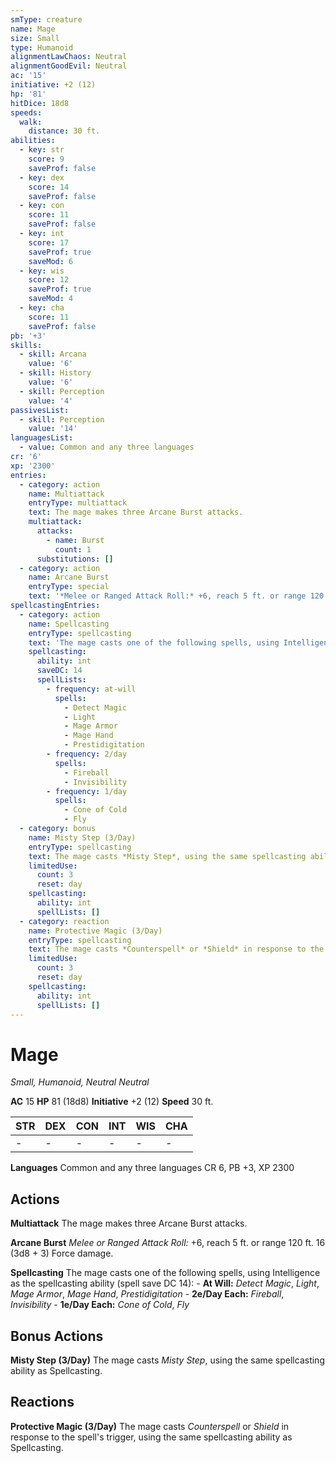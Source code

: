 ```yaml
---
smType: creature
name: Mage
size: Small
type: Humanoid
alignmentLawChaos: Neutral
alignmentGoodEvil: Neutral
ac: '15'
initiative: +2 (12)
hp: '81'
hitDice: 18d8
speeds:
  walk:
    distance: 30 ft.
abilities:
  - key: str
    score: 9
    saveProf: false
  - key: dex
    score: 14
    saveProf: false
  - key: con
    score: 11
    saveProf: false
  - key: int
    score: 17
    saveProf: true
    saveMod: 6
  - key: wis
    score: 12
    saveProf: true
    saveMod: 4
  - key: cha
    score: 11
    saveProf: false
pb: '+3'
skills:
  - skill: Arcana
    value: '6'
  - skill: History
    value: '6'
  - skill: Perception
    value: '4'
passivesList:
  - skill: Perception
    value: '14'
languagesList:
  - value: Common and any three languages
cr: '6'
xp: '2300'
entries:
  - category: action
    name: Multiattack
    entryType: multiattack
    text: The mage makes three Arcane Burst attacks.
    multiattack:
      attacks:
        - name: Burst
          count: 1
      substitutions: []
  - category: action
    name: Arcane Burst
    entryType: special
    text: '*Melee or Ranged Attack Roll:* +6, reach 5 ft. or range 120 ft. 16 (3d8 + 3) Force damage.'
spellcastingEntries:
  - category: action
    name: Spellcasting
    entryType: spellcasting
    text: 'The mage casts one of the following spells, using Intelligence as the spellcasting ability (spell save DC 14): - **At Will:** *Detect Magic*, *Light*, *Mage Armor*, *Mage Hand*, *Prestidigitation* - **2e/Day Each:** *Fireball*, *Invisibility* - **1e/Day Each:** *Cone of Cold*, *Fly*'
    spellcasting:
      ability: int
      saveDC: 14
      spellLists:
        - frequency: at-will
          spells:
            - Detect Magic
            - Light
            - Mage Armor
            - Mage Hand
            - Prestidigitation
        - frequency: 2/day
          spells:
            - Fireball
            - Invisibility
        - frequency: 1/day
          spells:
            - Cone of Cold
            - Fly
  - category: bonus
    name: Misty Step (3/Day)
    entryType: spellcasting
    text: The mage casts *Misty Step*, using the same spellcasting ability as Spellcasting.
    limitedUse:
      count: 3
      reset: day
    spellcasting:
      ability: int
      spellLists: []
  - category: reaction
    name: Protective Magic (3/Day)
    entryType: spellcasting
    text: The mage casts *Counterspell* or *Shield* in response to the spell's trigger, using the same spellcasting ability as Spellcasting.
    limitedUse:
      count: 3
      reset: day
    spellcasting:
      ability: int
      spellLists: []
---
```


# Mage
*Small, Humanoid, Neutral Neutral*

**AC** 15
**HP** 81 (18d8)
**Initiative** +2 (12)
**Speed** 30 ft.

| STR | DEX | CON | INT | WIS | CHA |
| --- | --- | --- | --- | --- | --- |
| - | - | - | - | - | - |

**Languages** Common and any three languages
CR 6, PB +3, XP 2300

## Actions

**Multiattack**
The mage makes three Arcane Burst attacks.

**Arcane Burst**
*Melee or Ranged Attack Roll:* +6, reach 5 ft. or range 120 ft. 16 (3d8 + 3) Force damage.

**Spellcasting**
The mage casts one of the following spells, using Intelligence as the spellcasting ability (spell save DC 14): - **At Will:** *Detect Magic*, *Light*, *Mage Armor*, *Mage Hand*, *Prestidigitation* - **2e/Day Each:** *Fireball*, *Invisibility* - **1e/Day Each:** *Cone of Cold*, *Fly*

## Bonus Actions

**Misty Step (3/Day)**
The mage casts *Misty Step*, using the same spellcasting ability as Spellcasting.

## Reactions

**Protective Magic (3/Day)**
The mage casts *Counterspell* or *Shield* in response to the spell's trigger, using the same spellcasting ability as Spellcasting.
